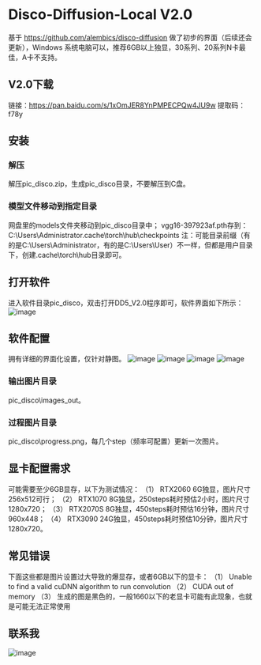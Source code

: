 # Disco-Diffusion-Local V2.0

基于 https://github.com/alembics/disco-diffusion  做了初步的界面（后续还会更新），Windows 系统电脑可以，推荐6GB以上独显，30系列、20系列N卡最佳，A卡不支持。


## V2.0下载
链接：https://pan.baidu.com/s/1xOmJER8YnPMPECPQw4JU9w 
提取码：f78y


## 安装
### 解压
解压pic_disco.zip，生成pic_disco目录，不要解压到C盘。
### 模型文件移动到指定目录
网盘里的models文件夹移动到pic_disco目录中；
vgg16-397923af.pth存到：C:\Users\Administrator\.cache\torch\hub\checkpoints 
注：可能目录前缀（有的是C:\Users\Administrator，有的是C:\Users\User）不一样，但都是用户目录下，创建\.cache\torch\hub目录即可。
## 打开软件
进入软件目录pic_disco，双击打开DD5_V2.0程序即可，软件界面如下所示：
 ![image](https://github.com/zhaoyun0071/Disco-Diffusion-Local/blob/main/images/1.png)
## 软件配置

拥有详细的界面化设置，仅针对静图。
 ![image](https://github.com/zhaoyun0071/Disco-Diffusion-Local/blob/main/images/set1.png)
  ![image](https://github.com/zhaoyun0071/Disco-Diffusion-Local/blob/main/images/set2.png)
   ![image](https://github.com/zhaoyun0071/Disco-Diffusion-Local/blob/main/images/set3.png)
    ![image](https://github.com/zhaoyun0071/Disco-Diffusion-Local/blob/main/images/set4.png)

### 输出图片目录
pic_disco\images_out。

### 过程图片目录
pic_disco\progress.png，每几个step（频率可配置）更新一次图片。

## 显卡配置需求
可能需要至少6GB显存，以下为测试情况：
（1）	RTX2060 6G独显，图片尺寸256x512可行；
（2）	RTX1070 8G独显，250steps耗时预估2小时，图片尺寸1280x720；
（3）	RTX2070S 8G独显，450steps耗时预估16分钟，图片尺寸960x448；
（4）	RTX3090 24G独显，450steps耗时预估10分钟，图片尺寸1280x720。

## 常见错误
下面这些都是图片设置过大导致的爆显存，或者6GB以下的显卡：
（1）	Unable to find a valid cuDNN algorithm to run convolution
（2）	CUDA out of memory
（3） 生成的图是黑色的，一般1660以下的老显卡可能有此现象，也就是可能无法正常使用

## 联系我
 ![image](https://github.com/zhaoyun0071/Disco-Diffusion-Local/blob/main/images/3.jpg)
